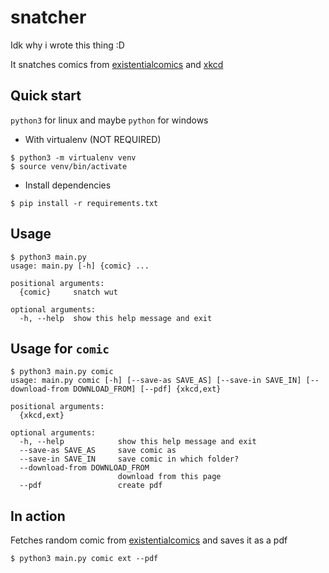 # snatcher

Idk why i wrote this thing :D

It snatches comics from [existentialcomics](https://existentialcomics.com/) and [xkcd](https://xkcd.com/)


## Quick start
`python3` for linux and maybe `python` for windows


- With virtualenv (NOT REQUIRED)
```
$ python3 -m virtualenv venv
$ source venv/bin/activate
```

- Install dependencies
```
$ pip install -r requirements.txt
```





## Usage
```
$ python3 main.py
usage: main.py [-h] {comic} ...

positional arguments:
  {comic}     snatch wut

optional arguments:
  -h, --help  show this help message and exit
```

## Usage for `comic`
```
$ python3 main.py comic
usage: main.py comic [-h] [--save-as SAVE_AS] [--save-in SAVE_IN] [--download-from DOWNLOAD_FROM] [--pdf] {xkcd,ext}

positional arguments:
  {xkcd,ext}

optional arguments:
  -h, --help            show this help message and exit
  --save-as SAVE_AS     save comic as
  --save-in SAVE_IN     save comic in which folder?
  --download-from DOWNLOAD_FROM
                        download from this page
  --pdf                 create pdf
```


## In action
Fetches random comic from [existentialcomics](https://existentialcomics.com/) and saves it as a pdf
```
$ python3 main.py comic ext --pdf
```
